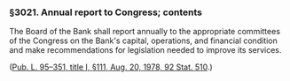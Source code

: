 ### §3021. Annual report to Congress; contents ###

The Board of the Bank shall report annually to the appropriate committees of the Congress on the Bank's capital, operations, and financial condition and make recommendations for legislation needed to improve its services.

([Pub. L. 95–351, title I, §111, Aug. 20, 1978, 92 Stat. 510](/statviewer.htm?volume=92&page=510).)